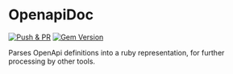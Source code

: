 # OpenapiDoc

[![Push & PR](https://github.com/mkon/openapi_doc/actions/workflows/main.yml/badge.svg)](https://github.com/mkon/openapi_doc/actions/workflows/main.yml)
[![Gem Version](https://badge.fury.io/rb/openapi_doc.svg)](https://badge.fury.io/rb/openapi_doc)

Parses OpenApi definitions into a ruby representation, for further processing by other tools.
